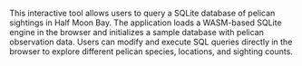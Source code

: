 This interactive tool allows users to query a SQLite database of pelican sightings in Half Moon Bay. The application loads a WASM-based SQLite engine in the browser and initializes a sample database with pelican observation data. Users can modify and execute SQL queries directly in the browser to explore different pelican species, locations, and sighting counts.

<!-- Generated from commit: 95211145625db573557d5fb279f4ebeaaf985303 -->